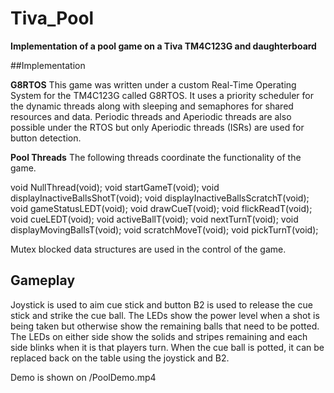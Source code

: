 # Tiva_Pool
__Implementation of a pool game on a Tiva TM4C123G and daughterboard__

##Implementation

__G8RTOS__
This game was written under a custom Real-Time Operating System for the TM4C123G called G8RTOS. It uses a priority scheduler for the dynamic threads along with sleeping and semaphores for shared resources and data. Periodic threads and Aperiodic threads are also possible under the RTOS but only Aperiodic threads (ISRs) are used for button detection.

__Pool Threads__
The following threads coordinate the functionality of the game.

void NullThread(void);
void startGameT(void);
void displayInactiveBallsShotT(void);
void displayInactiveBallsScratchT(void);
void gameStatusLEDT(void);
void drawCueT(void);
void flickReadT(void);
void cueLEDT(void);
void activeBallT(void);
void nextTurnT(void);
void displayMovingBallsT(void);
void scratchMoveT(void);
void pickTurnT(void);

Mutex blocked data structures are used in the control of the game. 



## Gameplay
Joystick is used to aim cue stick and button B2 is used to release the cue stick and strike the cue ball.
The LEDs show the power level when a shot is being taken but otherwise show the remaining balls that need to be potted. 
The LEDs on either side show the solids and stripes remaining and each side blinks when it is that players turn. 
When the cue ball is potted, it can be replaced back on the table using the joystick and B2.

Demo is shown on /PoolDemo.mp4

